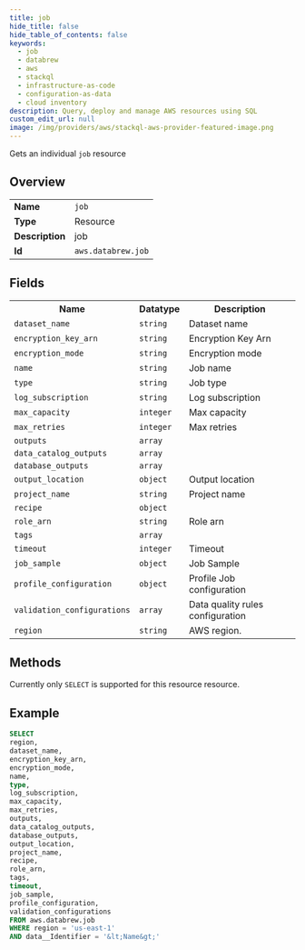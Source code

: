 ```yaml
---
title: job
hide_title: false
hide_table_of_contents: false
keywords:
  - job
  - databrew
  - aws
  - stackql
  - infrastructure-as-code
  - configuration-as-data
  - cloud inventory
description: Query, deploy and manage AWS resources using SQL
custom_edit_url: null
image: /img/providers/aws/stackql-aws-provider-featured-image.png
---
```

Gets an individual <code>job</code> resource

## Overview
<table><tbody>
<tr><td><b>Name</b></td><td><code>job</code></td></tr>
<tr><td><b>Type</b></td><td>Resource</td></tr>
<tr><td><b>Description</b></td><td>job</td></tr>
<tr><td><b>Id</b></td><td><code>aws.databrew.job</code></td></tr>
</tbody></table>

## Fields
<table><tbody>
<tr><th>Name</th><th>Datatype</th><th>Description</th></tr>
<tr><td><code>dataset_name</code></td><td><code>string</code></td><td>Dataset name</td></tr>
<tr><td><code>encryption_key_arn</code></td><td><code>string</code></td><td>Encryption Key Arn</td></tr>
<tr><td><code>encryption_mode</code></td><td><code>string</code></td><td>Encryption mode</td></tr>
<tr><td><code>name</code></td><td><code>string</code></td><td>Job name</td></tr>
<tr><td><code>type</code></td><td><code>string</code></td><td>Job type</td></tr>
<tr><td><code>log_subscription</code></td><td><code>string</code></td><td>Log subscription</td></tr>
<tr><td><code>max_capacity</code></td><td><code>integer</code></td><td>Max capacity</td></tr>
<tr><td><code>max_retries</code></td><td><code>integer</code></td><td>Max retries</td></tr>
<tr><td><code>outputs</code></td><td><code>array</code></td><td></td></tr>
<tr><td><code>data_catalog_outputs</code></td><td><code>array</code></td><td></td></tr>
<tr><td><code>database_outputs</code></td><td><code>array</code></td><td></td></tr>
<tr><td><code>output_location</code></td><td><code>object</code></td><td>Output location</td></tr>
<tr><td><code>project_name</code></td><td><code>string</code></td><td>Project name</td></tr>
<tr><td><code>recipe</code></td><td><code>object</code></td><td></td></tr>
<tr><td><code>role_arn</code></td><td><code>string</code></td><td>Role arn</td></tr>
<tr><td><code>tags</code></td><td><code>array</code></td><td></td></tr>
<tr><td><code>timeout</code></td><td><code>integer</code></td><td>Timeout</td></tr>
<tr><td><code>job_sample</code></td><td><code>object</code></td><td>Job Sample</td></tr>
<tr><td><code>profile_configuration</code></td><td><code>object</code></td><td>Profile Job configuration</td></tr>
<tr><td><code>validation_configurations</code></td><td><code>array</code></td><td>Data quality rules configuration</td></tr>
<tr><td><code>region</code></td><td><code>string</code></td><td>AWS region.</td></tr>

</tbody></table>

## Methods
Currently only <code>SELECT</code> is supported for this resource resource.

## Example
```sql
SELECT
region,
dataset_name,
encryption_key_arn,
encryption_mode,
name,
type,
log_subscription,
max_capacity,
max_retries,
outputs,
data_catalog_outputs,
database_outputs,
output_location,
project_name,
recipe,
role_arn,
tags,
timeout,
job_sample,
profile_configuration,
validation_configurations
FROM aws.databrew.job
WHERE region = 'us-east-1'
AND data__Identifier = '&lt;Name&gt;'
```
